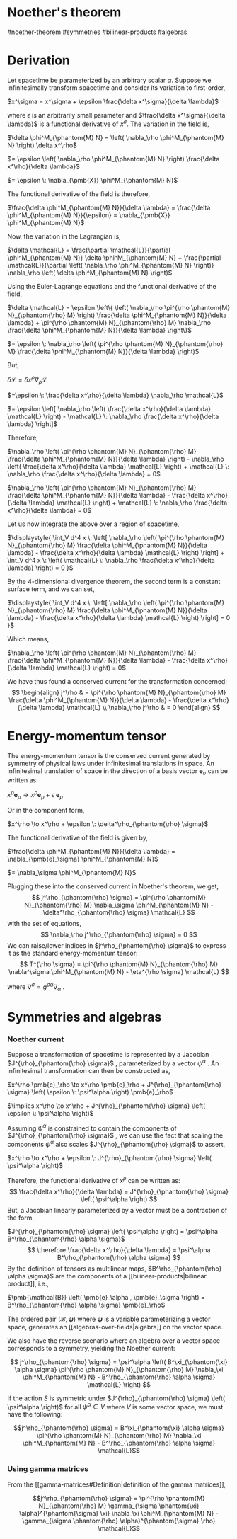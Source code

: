 # Noether's theorem
#noether-theorem #symmetries #bilinear-products #algebras

# Derivation
Let spacetime be parameterized by an arbitrary scalar $\alpha$. Suppose we infinitesimally transform spacetime and consider its variation to first-order,

$x^\sigma = x^\sigma + \epsilon \frac{\delta x^\sigma}{\delta \lambda}$

where $\epsilon$ is an arbitrarily small parameter and $\frac{\delta x^\sigma}{\delta \lambda}$ is a functional derivative of $x^\sigma$. The variation in the field is,

$\delta \phi^M_{\phantom{M} N} = \left( \nabla_\rho \phi^M_{\phantom{M} N} \right) \delta x^\rho$

$= \epsilon \left( \nabla_\rho \phi^M_{\phantom{M} N} \right) \frac{\delta x^\rho}{\delta \lambda}$

$= \epsilon \: \nabla_{\pmb{X}} \phi^M_{\phantom{M} N}$

The functional derivative of the field is therefore,

$\frac{\delta \phi^M_{\phantom{M} N}}{\delta \lambda} = \frac{\delta \phi^M_{\phantom{M} N}}{\epsilon} = \nabla_{\pmb{X}} \phi^M_{\phantom{M} N}$

Now, the variation in the Lagrangian is,

$\delta \mathcal{L} = \frac{\partial \mathcal{L}}{\partial \phi^M_{\phantom{M} N}} \delta \phi^M_{\phantom{M} N} + \frac{\partial \mathcal{L}}{\partial \left( \nabla_\rho \phi^M_{\phantom{M} N} \right)} \nabla_\rho \left( \delta \phi^M_{\phantom{M} N} \right)$

Using the Euler-Lagrange equations and the functional derivative of the field,

$\delta \mathcal{L} = \epsilon \left\{ \left( \nabla_\rho \pi^{\rho \phantom{M} N}_{\phantom{\rho} M} \right) \frac{\delta \phi^M_{\phantom{M} N}}{\delta \lambda} + \pi^{\rho \phantom{M} N}_{\phantom{\rho} M} \nabla_\rho \frac{\delta \phi^M_{\phantom{M} N}}{\delta \lambda} \right\}$

$= \epsilon \: \nabla_\rho \left( \pi^{\rho \phantom{M} N}_{\phantom{\rho} M} \frac{\delta \phi^M_{\phantom{M} N}}{\delta \lambda} \right)$

But,

$\delta \mathcal{L} = \delta x^\rho \nabla_\rho \mathcal{L}$

$=\epsilon \: \frac{\delta x^\rho}{\delta \lambda} \nabla_\rho \mathcal{L}$

$= \epsilon \left[ \nabla_\rho \left( \frac{\delta x^\rho}{\delta \lambda} \mathcal{L} \right) - \mathcal{L} \: \nabla_\rho \frac{\delta x^\rho}{\delta \lambda} \right]$

Therefore,

$\nabla_\rho \left( \pi^{\rho \phantom{M} N}_{\phantom{\rho} M} \frac{\delta \phi^M_{\phantom{M} N}}{\delta \lambda} \right) - \nabla_\rho \left( \frac{\delta x^\rho}{\delta \lambda} \mathcal{L} \right) + \mathcal{L} \: \nabla_\rho \frac{\delta x^\rho}{\delta \lambda} = 0$

$\nabla_\rho \left( \pi^{\rho \phantom{M} N}_{\phantom{\rho} M} \frac{\delta \phi^M_{\phantom{M} N}}{\delta \lambda} - \frac{\delta x^\rho}{\delta \lambda} \mathcal{L} \right) + \mathcal{L} \: \nabla_\rho \frac{\delta x^\rho}{\delta \lambda} = 0$

Let us now integrate the above over a region of spacetime,

$\displaystyle{ \int_V d^4 x \: \left[ \nabla_\rho \left( \pi^{\rho \phantom{M} N}_{\phantom{\rho} M} \frac{\delta \phi^M_{\phantom{M} N}}{\delta \lambda} - \frac{\delta x^\rho}{\delta \lambda} \mathcal{L} \right) \right] + \int_V d^4 x \: \left( \mathcal{L} \: \nabla_\rho \frac{\delta x^\rho}{\delta \lambda} \right) = 0 }$

By the 4-dimensional divergence theorem, the second term is a constant surface term, and we can set,

$\displaystyle{ \int_V d^4 x \: \left[ \nabla_\rho \left( \pi^{\rho \phantom{M} N}_{\phantom{\rho} M} \frac{\delta \phi^M_{\phantom{M} N}}{\delta \lambda} - \frac{\delta x^\rho}{\delta \lambda} \mathcal{L} \right) \right] = 0 }$

Which means,

$\nabla_\rho \left( \pi^{\rho \phantom{M} N}_{\phantom{\rho} M} \frac{\delta \phi^M_{\phantom{M} N}}{\delta \lambda} - \frac{\delta x^\rho}{\delta \lambda} \mathcal{L} \right) = 0$

We have thus found a conserved current for the transformation concerned:
$$
\begin{align}
j^\rho & = \pi^{\rho \phantom{M} N}_{\phantom{\rho} M} \frac{\delta \phi^M_{\phantom{M} N}}{\delta \lambda} - \frac{\delta x^\rho}{\delta \lambda} \mathcal{L} \\
\nabla_\rho j^\rho & = 0
\end{align}
$$

# Energy-momentum tensor
The energy-momentum tensor is the conserved current generated by symmetry of physical laws under infinitesimal translations in space. An infinitesimal translation of space in the direction of a basis vector $\pmb{e}_\sigma$ can be written as:

$x^\rho \pmb{e}_\rho \to x^\rho \pmb{e}_\rho + \epsilon \: \pmb{e}_\rho$

Or in the component form,

$x^\rho \to x^\rho + \epsilon \: \delta^\rho_{\phantom{\rho} \sigma}$

The functional derivative of the field is given by,

$\frac{\delta \phi^M_{\phantom{M} N}}{\delta \lambda} = \nabla_{\pmb{e}_\sigma} \phi^M_{\phantom{M} N}$

$= \nabla_\sigma \phi^M_{\phantom{M} N}$

Plugging these into the conserved current in Noether's theorem, we get,
$$
j^\rho_{\phantom{\rho} \sigma} = \pi^{\rho \phantom{M} N}_{\phantom{\rho} M} \nabla_\sigma \phi^M_{\phantom{M} N} - \delta^\rho_{\phantom{\rho} \sigma} \mathcal{L}
$$
with the set of equations,
$$
\nabla_\rho j^\rho_{\phantom{\rho} \sigma} = 0
$$
We can raise/lower indices in $j^\rho_{\phantom{\rho} \sigma}$ to express it as the standard energy-momentum tensor:
$$
T^{\rho \sigma} = \pi^{\rho \phantom{M} N}_{\phantom{\rho} M} \nabla^\sigma \phi^M_{\phantom{M} N} - \eta^{\rho \sigma} \mathcal{L}
$$

where $\nabla^\sigma = g^{\sigma \alpha} \nabla_\alpha$ .

# Symmetries and algebras
### Noether current
Suppose a transformation of spacetime is represented by a Jacobian $J^{\rho}_{\phantom{\rho} \sigma}$ , parameterized by a vector $\psi^\alpha$ . An infinitesimal transformation can then be constructed as,

$x^\rho \pmb{e}_\rho \to x^\rho \pmb{e}_\rho + J^{\rho}_{\phantom{\rho} \sigma} \left( \epsilon \: \psi^\alpha \right) \pmb{e}_\rho$

$\implies x^\rho \to x^\rho + J^{\rho}_{\phantom{\rho} \sigma} \left( \epsilon \: \psi^\alpha \right)$

Assuming $\psi^\alpha$ is constrained to contain the components of $J^{\rho}_{\phantom{\rho} \sigma}$ , we can use the fact that scaling the components $\psi^\alpha$ also scales $J^{\rho}_{\phantom{\rho} \sigma}$ to assert,

$x^\rho \to x^\rho + \epsilon \: J^{\rho}_{\phantom{\rho} \sigma} \left( \psi^\alpha \right)$

Therefore, the functional derivative of $x^\rho$ can be written as:
$$
\frac{\delta x^\rho}{\delta \lambda} = J^{\rho}_{\phantom{\rho} \sigma} \left( \psi^\alpha \right)
$$
But, a Jacobian linearly parameterized by a vector must be a contraction of the form,

$J^{\rho}_{\phantom{\rho} \sigma} \left( \psi^\alpha \right) = \psi^\alpha B^\rho_{\phantom{\rho} \alpha \sigma}$
$$
\therefore \frac{\delta x^\rho}{\delta \lambda} = \psi^\alpha B^\rho_{\phantom{\rho} \alpha \sigma}
$$
By the definition of tensors as multilinear maps, $B^\rho_{\phantom{\rho} \alpha \sigma}​$ are the components of a [[bilinear-products|bilinear product]], i.e.,

$\pmb{\mathcal{B}} \left( \pmb{e}_\alpha , \pmb{e}_\sigma \right) = B^\rho_{\phantom{\rho} \alpha \sigma} \pmb{e}_\rho$

The ordered pair $\left( \pmb{\mathcal{B}}, \pmb{\psi} \right)$ where $\pmb{\psi}$ is a variable parameterizing a vector space, generates an [[algebras-over-fields|algebra]] on the vector space.

We also have the reverse scenario where an algebra over a vector space corresponds to a symmetry, yielding the Noether current:

$$
j^\rho_{\phantom{\rho} \sigma} = \psi^\alpha \left( B^\xi_{\phantom{\xi} \alpha \sigma} \pi^{\rho \phantom{M} N}_{\phantom{\rho} M} \nabla_\xi \phi^M_{\phantom{M} N} - B^\rho_{\phantom{\rho} \alpha \sigma} \mathcal{L} \right)
$$

If the action $S$ is symmetric under $J^{\rho}_{\phantom{\rho} \sigma} \left( \psi^\alpha \right)$ for all $\psi^\alpha \in V$ where $V$ is some vector space, we must have the following:

$$j^\rho_{\phantom{\rho} \sigma} = B^\xi_{\phantom{\xi} \alpha \sigma} \pi^{\rho \phantom{M} N}_{\phantom{\rho} M} \nabla_\xi \phi^M_{\phantom{M} N} - B^\rho_{\phantom{\rho} \alpha \sigma} \mathcal{L}$$

### Using gamma matrices

From the [[gamma-matrices#Definition|definition of the gamma matrices]],

$$j^\rho_{\phantom{\rho} \sigma} = \pi^{\rho \phantom{M} N}_{\phantom{\rho} M} \gamma_{\sigma \phantom{\xi} \alpha}^{\phantom{\sigma} \xi} \nabla_\xi \phi^M_{\phantom{M} N} - \gamma_{\sigma \phantom{\rho} \alpha}^{\phantom{\sigma} \rho} \mathcal{L}$$

